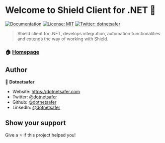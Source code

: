 # Welcome to Shield Client for .NET 👋
[![Documentation](https://img.shields.io/badge/documentation-yes-brightgreen.svg)](https://dotnetsafer.com/docs/product/shield/1.0)
[![License: MIT](https://img.shields.io/badge/License-MIT-yellow.svg)](#)
[![Twitter: dotnetsafer](https://img.shields.io/twitter/follow/dotnetsafer.svg?style=social)](https://twitter.com/dotnetsafer)

> Shield client for .NET, develops integration, automation functionalities and extends the way of working with Shield.

### 🏠 [Homepage](https://dotnetsafer.com/shield)

## Author

👤 **Dotnetsafer**

* Website: https://dotnetsafer.com
* Twitter: [@dotnetsafer](https://twitter.com/dotnetsafer)
* Github: [@dotnetsafer](https://github.com/dotnetsafer)
* LinkedIn: [@dotnetsafer](https://linkedin.com/company/dotnetsafer)

## Show your support

Give a ⭐️ if this project helped you!